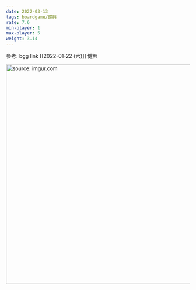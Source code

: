 ```yaml
---
date: 2022-03-13
tags: boardgame/健興
rate: 7.6
min-player: 1
max-player: 5
weight: 3.14
---
```


參考: bgg link
[[2022-01-22 (六)]] 健興

<a href="https://imgur.com/DrdXCdd"><img src="https://i.imgur.com/DrdXCdd.jpg" title="source: imgur.com" width="600px" /></a>
